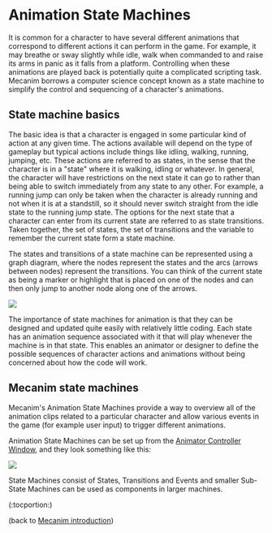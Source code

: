 Animation State Machines
========================


It is common for a character to have several different animations that correspond to different actions it can perform in the game. For example, it may breathe or sway slightly while idle, walk when commanded to and raise its arms in panic as it falls from a platform. Controlling when these animations are played back is potentially quite a complicated scripting task. Mecanim borrows a computer science concept known as a <span class=keyword>state machine</span> to simplify the control and sequencing of a character's animations.

State machine basics
--------------------


The basic idea is that a character is engaged in some particular kind of action at any given time. The actions available will depend on the type of gameplay but typical actions include things like idling, walking, running, jumping, etc. These actions are referred to as <span class=keyword>states</span>, in the sense that the character is in a "state" where it is walking, idling or whatever. In general, the character will have restrictions on the next state it can go to rather than being able to switch immediately from any state to any other. For example, a running jump can only be taken when the character is already running and not when it is at a standstill, so it should never switch straight from the idle state to the running jump state. The options for the next state that a character can enter from its current state are referred to as <span class=keyword>state transitions</span>. Taken together, the set of states, the set of transitions and the variable to remember the current state form a <span class=keyword>state machine</span>.

The states and transitions of a state machine can be represented using a graph diagram, where the nodes represent the states and the arcs (arrows between nodes) represent the transitions. You can think of the current state as being a marker or highlight that is placed on one of the nodes and can then only jump to another node along one of the arrows.


![](http://docwiki.hq.unity3d.com/uploads/Main/StateMachineDiagram.png)  

The importance of state machines for animation is that they can be designed and updated quite easily with relatively little coding. Each state has an animation sequence associated with it that will play whenever the machine is in that state. This enables an animator or designer to define the possible sequences of character actions and animations without being concerned about how the code will work. 

Mecanim state machines
----------------------

Mecanim's Animation State Machines provide a way to overview all of the animation clips related to a particular character and allow various events in the game (for example user input) to trigger different animations.  

Animation State Machines can be set up from the [Animator Controller Window](Animator.md), and they look something like this:


![](http://docwiki.hq.unity3d.com/uploads/Main/MecanimStateMachine.png)  

State Machines consist of <span class=keyword>States</span>, <span class=keyword>Transitions</span> and <span class=keyword>Events</span> and smaller Sub-State Machines can be used as components in larger machines.

(:tocportion:)

(back to [Mecanim introduction](MecanimAnimationSystem.md))

